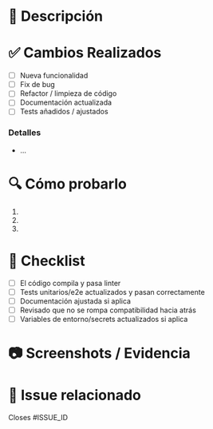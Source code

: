 # 📌 Descripción
<!-- Explica brevemente qué problema resuelve este PR o qué funcionalidad agrega -->

# ✅ Cambios Realizados
- [ ] Nueva funcionalidad
- [ ] Fix de bug
- [ ] Refactor / limpieza de código
- [ ] Documentación actualizada
- [ ] Tests añadidos / ajustados

### Detalles
<!-- Lista de cambios clave -->
- ...

# 🔍 Cómo probarlo
<!-- Pasos claros para probar los cambios localmente o en el entorno de staging -->
1. 
2. 
3. 

# 🧪 Checklist
- [ ] El código compila y pasa linter
- [ ] Tests unitarios/e2e actualizados y pasan correctamente
- [ ] Documentación ajustada si aplica
- [ ] Revisado que no se rompa compatibilidad hacia atrás
- [ ] Variables de entorno/secrets actualizados si aplica

# 📷 Screenshots / Evidencia
<!-- Adjunta capturas de pantalla o logs si aplica -->

# 📌 Issue relacionado
Closes #ISSUE_ID
